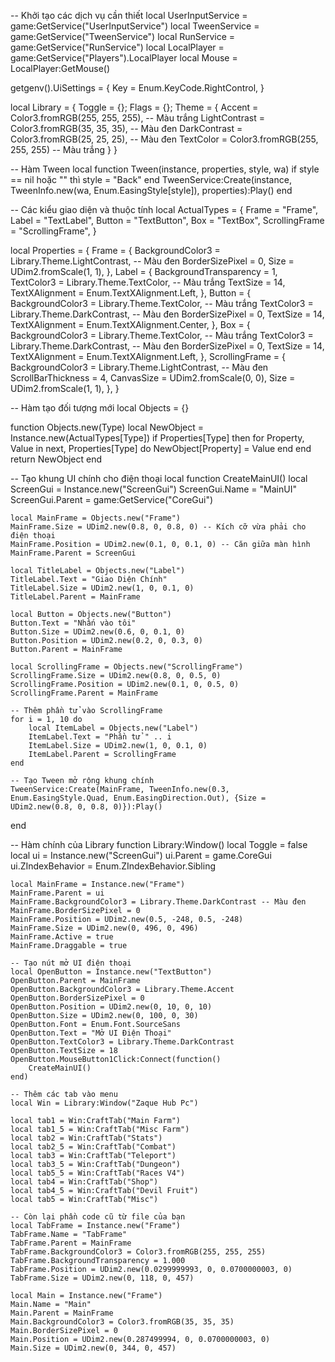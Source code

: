 -- Khởi tạo các dịch vụ cần thiết
local UserInputService = game:GetService("UserInputService")
local TweenService = game:GetService("TweenService")
local RunService = game:GetService("RunService")
local LocalPlayer = game:GetService("Players").LocalPlayer
local Mouse = LocalPlayer:GetMouse()

getgenv().UiSettings = {
    Key = Enum.KeyCode.RightControl,
}

local Library = {
    Toggle = {}; 
    Flags = {}; 
    Theme = {
        Accent = Color3.fromRGB(255, 255, 255), -- Màu trắng
        LightContrast = Color3.fromRGB(35, 35, 35), -- Màu đen
        DarkContrast = Color3.fromRGB(25, 25, 25), -- Màu đen
        TextColor = Color3.fromRGB(255, 255, 255) -- Màu trắng
    }
}

-- Hàm Tween
local function Tween(instance, properties, style, wa)
    if style == nil hoặc "" thì style = "Back" end
    TweenService:Create(instance, TweenInfo.new(wa, Enum.EasingStyle[style]), properties):Play()
end

-- Các kiểu giao diện và thuộc tính
local ActualTypes = {
    Frame = "Frame",
    Label = "TextLabel",
    Button = "TextButton",
    Box = "TextBox",
    ScrollingFrame = "ScrollingFrame",
}

local Properties = {
    Frame = {
        BackgroundColor3 = Library.Theme.LightContrast, -- Màu đen
        BorderSizePixel = 0,
        Size = UDim2.fromScale(1, 1),
    },
    Label = {
        BackgroundTransparency = 1,
        TextColor3 = Library.Theme.TextColor, -- Màu trắng
        TextSize = 14,
        TextXAlignment = Enum.TextXAlignment.Left,
    },
    Button = {
        BackgroundColor3 = Library.Theme.TextColor, -- Màu trắng
        TextColor3 = Library.Theme.DarkContrast, -- Màu đen
        BorderSizePixel = 0,
        TextSize = 14,
        TextXAlignment = Enum.TextXAlignment.Center,
    },
    Box = {
        BackgroundColor3 = Library.Theme.TextColor, -- Màu trắng
        TextColor3 = Library.Theme.DarkContrast, -- Màu đen
        BorderSizePixel = 0,
        TextSize = 14,
        TextXAlignment = Enum.TextXAlignment.Left,
    },
    ScrollingFrame = {
        BackgroundColor3 = Library.Theme.LightContrast, -- Màu đen
        ScrollBarThickness = 4,
        CanvasSize = UDim2.fromScale(0, 0),
        Size = UDim2.fromScale(1, 1),
    },
}

-- Hàm tạo đối tượng mới
local Objects = {}

function Objects.new(Type)
    local NewObject = Instance.new(ActualTypes[Type])
    if Properties[Type] then
        for Property, Value in next, Properties[Type] do
            NewObject[Property] = Value
        end
    end
    return NewObject
end

-- Tạo khung UI chính cho điện thoại
local function CreateMainUI()
    local ScreenGui = Instance.new("ScreenGui")
    ScreenGui.Name = "MainUI"
    ScreenGui.Parent = game:GetService("CoreGui")

    local MainFrame = Objects.new("Frame")
    MainFrame.Size = UDim2.new(0.8, 0, 0.8, 0) -- Kích cỡ vừa phải cho điện thoại
    MainFrame.Position = UDim2.new(0.1, 0, 0.1, 0) -- Căn giữa màn hình
    MainFrame.Parent = ScreenGui

    local TitleLabel = Objects.new("Label")
    TitleLabel.Text = "Giao Diện Chính"
    TitleLabel.Size = UDim2.new(1, 0, 0.1, 0)
    TitleLabel.Parent = MainFrame

    local Button = Objects.new("Button")
    Button.Text = "Nhấn vào tôi"
    Button.Size = UDim2.new(0.6, 0, 0.1, 0)
    Button.Position = UDim2.new(0.2, 0, 0.3, 0)
    Button.Parent = MainFrame

    local ScrollingFrame = Objects.new("ScrollingFrame")
    ScrollingFrame.Size = UDim2.new(0.8, 0, 0.5, 0)
    ScrollingFrame.Position = UDim2.new(0.1, 0, 0.5, 0)
    ScrollingFrame.Parent = MainFrame

    -- Thêm phần tử vào ScrollingFrame
    for i = 1, 10 do
        local ItemLabel = Objects.new("Label")
        ItemLabel.Text = "Phần tử " .. i
        ItemLabel.Size = UDim2.new(1, 0, 0.1, 0)
        ItemLabel.Parent = ScrollingFrame
    end

    -- Tạo Tween mở rộng khung chính
    TweenService:Create(MainFrame, TweenInfo.new(0.3, Enum.EasingStyle.Quad, Enum.EasingDirection.Out), {Size = UDim2.new(0.8, 0, 0.8, 0)}):Play()
end

-- Hàm chính của Library
function Library:Window()
    local Toggle = false
    local ui = Instance.new("ScreenGui")
    ui.Parent = game.CoreGui
    ui.ZIndexBehavior = Enum.ZIndexBehavior.Sibling

    local MainFrame = Instance.new("Frame")
    MainFrame.Parent = ui
    MainFrame.BackgroundColor3 = Library.Theme.DarkContrast -- Màu đen
    MainFrame.BorderSizePixel = 0
    MainFrame.Position = UDim2.new(0.5, -248, 0.5, -248)
    MainFrame.Size = UDim2.new(0, 496, 0, 496)
    MainFrame.Active = true
    MainFrame.Draggable = true

    -- Tạo nút mở UI điện thoại
    local OpenButton = Instance.new("TextButton")
    OpenButton.Parent = MainFrame
    OpenButton.BackgroundColor3 = Library.Theme.Accent
    OpenButton.BorderSizePixel = 0
    OpenButton.Position = UDim2.new(0, 10, 0, 10)
    OpenButton.Size = UDim2.new(0, 100, 0, 30)
    OpenButton.Font = Enum.Font.SourceSans
    OpenButton.Text = "Mở UI Điện Thoại"
    OpenButton.TextColor3 = Library.Theme.DarkContrast
    OpenButton.TextSize = 18
    OpenButton.MouseButton1Click:Connect(function()
        CreateMainUI()
    end)

    -- Thêm các tab vào menu
    local Win = Library:Window("Zaque Hub Pc")

    local tab1 = Win:CraftTab("Main Farm")
    local tab1_5 = Win:CraftTab("Misc Farm")
    local tab2 = Win:CraftTab("Stats")
    local tab2_5 = Win:CraftTab("Combat")
    local tab3 = Win:CraftTab("Teleport")
    local tab3_5 = Win:CraftTab("Dungeon")
    local tab5_5 = Win:CraftTab("Races V4")
    local tab4 = Win:CraftTab("Shop")
    local tab4_5 = Win:CraftTab("Devil Fruit")
    local tab5 = Win:CraftTab("Misc")

    -- Còn lại phần code cũ từ file của bạn
    local TabFrame = Instance.new("Frame")
    TabFrame.Name = "TabFrame"
    TabFrame.Parent = MainFrame
    TabFrame.BackgroundColor3 = Color3.fromRGB(255, 255, 255)
    TabFrame.BackgroundTransparency = 1.000
    TabFrame.Position = UDim2.new(0.0299999993, 0, 0.0700000003, 0)
    TabFrame.Size = UDim2.new(0, 118, 0, 457)

    local Main = Instance.new("Frame")
    Main.Name = "Main"
    Main.Parent = MainFrame
    Main.BackgroundColor3 = Color3.fromRGB(35, 35, 35)
    Main.BorderSizePixel = 0
    Main.Position = UDim2.new(0.287499994, 0, 0.0700000003, 0)
    Main.Size = UDim2.new(0, 344, 0, 457)
